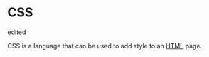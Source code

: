 # CSS
edited


CSS is a language that can be used to add style to an [HTML](/wiki/HTML) page.







